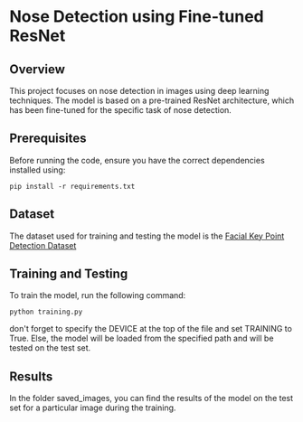 # Nose Detection using Fine-tuned ResNet

## Overview

This project focuses on nose detection in images using deep learning techniques. The model is based on a pre-trained ResNet architecture, which has been fine-tuned for the specific task of nose detection.

## Prerequisites

Before running the code, ensure you have the correct dependencies installed using:

`pip install -r requirements.txt`

## Dataset

The dataset used for training and testing the model is the [Facial Key Point Detection Dataset](https://www.kaggle.com/datasets/prashantarorat/facial-key-point-data?rvi=1)

## Training and Testing

To train the model, run the following command:

`python training.py`

don't forget to specify the DEVICE at the top of the file and set TRAINING to True. Else, the model will be loaded from the specified path and will be tested on the test set.

## Results

In the folder saved_images, you can find the results of the model on the test set for a particular image during the training.